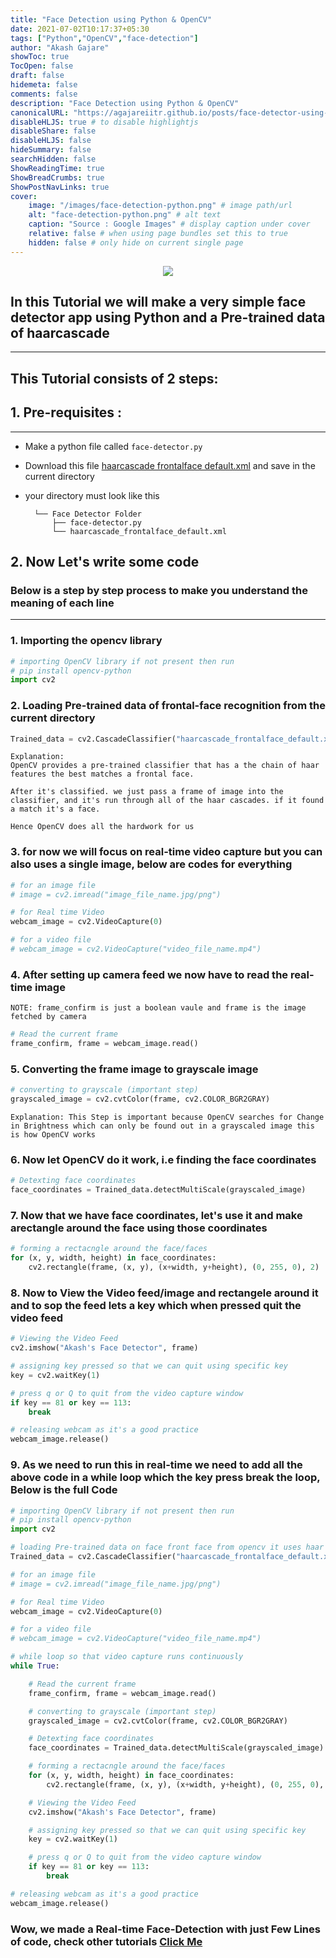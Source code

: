 ```yaml
---
title: "Face Detection using Python & OpenCV"
date: 2021-07-02T10:17:37+05:30
tags: ["Python","OpenCV","face-detection"]
author: "Akash Gajare"
showToc: true
TocOpen: false
draft: false
hidemeta: false
comments: false
description: "Face Detection using Python & OpenCV"
canonicalURL: "https://agajareiitr.github.io/posts/face-detector-using-python-and-opencv/"
disableHLJS: true # to disable highlightjs
disableShare: false
disableHLJS: false
hideSummary: false
searchHidden: false
ShowReadingTime: true
ShowBreadCrumbs: true
ShowPostNavLinks: true
cover:
    image: "/images/face-detection-python.png" # image path/url
    alt: "face-detection-python.png" # alt text
    caption: "Source : Google Images" # display caption under cover
    relative: false # when using page bundles set this to true
    hidden: false # only hide on current single page
---
```


<p align="center">
  <a href="https://github.com/agajareiitr/simple-face-detector-python"> 
  <img  src="https://github-readme-stats.vercel.app/api/pin/?username=agajareiitr&repo=simple-face-detector-python&bg_color=141515&text_color=9f9f9f"/>
    </a>
</p>

## In this Tutorial we will make a very simple face detector app using Python and a Pre-trained data of haarcascade
---

## This Tutorial consists of 2 steps:


## 1. Pre-requisites :
---
- Make a python file called `face-detector.py`
- Download this file [haarcascade frontalface default.xml](https://github.com/opencv/opencv/blob/master/data/haarcascades/haarcascade_frontalface_default.xml) and save in the current directory
- your directory must look like this

        └── Face Detector Folder
            ├── face-detector.py
            └── haarcascade_frontalface_default.xml

## 2. Now Let's write some code
### Below is a step by step process to make you understand the meaning of each line
---
### 1. Importing the opencv library 
```python
# importing OpenCV library if not present then run
# pip install opencv-python
import cv2
```
### 2. Loading Pre-trained data of frontal-face recognition from the current directory
```python
Trained_data = cv2.CascadeClassifier("haarcascade_frontalface_default.xml")
```
    Explanation: 
    OpenCV provides a pre-trained classifier that has a the chain of haar features the best matches a frontal face.

    After it's classified. we just pass a frame of image into the classifier, and it's run through all of the haar cascades. if it found a match it's a face.

    Hence OpenCV does all the hardwork for us

### 3. for now we will focus on real-time video capture but you can also uses a single image, below are codes for everything

```python
# for an image file
# image = cv2.imread("image_file_name.jpg/png")

# for Real time Video
webcam_image = cv2.VideoCapture(0)

# for a video file
# webcam_image = cv2.VideoCapture("video_file_name.mp4")
```
### 4. After setting up camera feed we now have to read the real-time image
`NOTE: frame_confirm is just a boolean vaule and frame is the image fetched by camera`
```python
# Read the current frame
frame_confirm, frame = webcam_image.read()
```
### 5. Converting the frame image to grayscale image
```python
# converting to grayscale (important step)
grayscaled_image = cv2.cvtColor(frame, cv2.COLOR_BGR2GRAY)
```
    Explanation: This Step is important because OpenCV searches for Change in Brightness which can only be found out in a grayscaled image this is how OpenCV works
### 6. Now let OpenCV do it work, i.e finding the face coordinates
```python
# Detexting face coordinates
face_coordinates = Trained_data.detectMultiScale(grayscaled_image)
```
### 7. Now that we have face coordinates, let's use it and make arectangle around the face using those coordinates
```python
# forming a rectacngle around the face/faces
for (x, y, width, height) in face_coordinates:
    cv2.rectangle(frame, (x, y), (x+width, y+height), (0, 255, 0), 2)
```
### 8. Now to View the Video feed/image and rectangele around it and to sop the feed lets a key which when pressed quit the video feed
```python
# Viewing the Video Feed
cv2.imshow("Akash's Face Detector", frame)

# assigning key pressed so that we can quit using specific key
key = cv2.waitKey(1)

# press q or Q to quit from the video capture window
if key == 81 or key == 113:
    break

# releasing webcam as it's a good practice
webcam_image.release()
```
### 9. As we need to run this in real-time we need to add all the above code in a while loop which the key press break the loop, Below is the full Code
```python
# importing OpenCV library if not present then run
# pip install opencv-python
import cv2

# loading Pre-trained data on face front face from opencv it uses haar cascade algo
Trained_data = cv2.CascadeClassifier("haarcascade_frontalface_default.xml")

# for an image file
# image = cv2.imread("image_file_name.jpg/png")

# for Real time Video
webcam_image = cv2.VideoCapture(0)

# for a video file
# webcam_image = cv2.VideoCapture("video_file_name.mp4")

# while loop so that video capture runs continuously
while True:

    # Read the current frame
    frame_confirm, frame = webcam_image.read()

    # converting to grayscale (important step)
    grayscaled_image = cv2.cvtColor(frame, cv2.COLOR_BGR2GRAY)

    # Detexting face coordinates
    face_coordinates = Trained_data.detectMultiScale(grayscaled_image)

    # forming a rectacngle around the face/faces
    for (x, y, width, height) in face_coordinates:
        cv2.rectangle(frame, (x, y), (x+width, y+height), (0, 255, 0), 2)

    # Viewing the Video Feed
    cv2.imshow("Akash's Face Detector", frame)

    # assigning key pressed so that we can quit using specific key
    key = cv2.waitKey(1)

    # press q or Q to quit from the video capture window
    if key == 81 or key == 113:
        break

# releasing webcam as it's a good practice
webcam_image.release()
```
### Wow, we made a Real-time Face-Detection with just Few Lines of code, check other tutorials [Click Me](https://agajareiitr.github.io/)